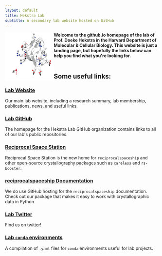```yaml
---
layout: default
title: Hekstra Lab
subtitle: A secondary lab website hosted on GitHub
---
```

<img src="/PDZ3_arrow_diagram.png" align="left"> **Welcome to the github.io homepage of the lab of Prof. Doeke Hekstra in the Harvard Department of Molecular & Cellular Biology. This website is just a landing page, but hopefully the links below can help you find what you're looking for.**
<br>
<br>
## Some useful links:

### [Lab Website](https://hekstralab.fas.harvard.edu/)
Our main lab website, including a research summary, lab membership, publications, news, and useful links.

### [Lab GitHub](https://github.com/Hekstra-Lab)
The homepage for the Hekstra Lab GitHub organization contains links to all of our lab's public repositories.

### [Reciprocal Space Station](https://rs-station.github.io/)
Reciprocal Space Station is the new home for `reciprocalspaceship` and other open-source crystallography packages such as `careless` and `rs-booster`.

### [reciprocalspaceship Documentation](https://hekstra-lab.github.io/reciprocalspaceship/)
We do use GitHub hosting for the `reciprocalspaceship` documentation. Check out our package that makes it easy to work with crystallographic data in Python

### [Lab Twitter](https://twitter.com/HekstraLab)
Find us on twitter!

### [Lab `conda` environments](https://hekstra-lab.github.io/envs/)
A compilation of `.yaml` files for `conda` environments useful for lab projects.
